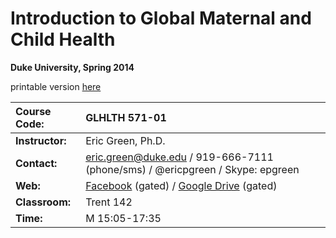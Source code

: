 Introduction to Global Maternal and Child Health
================================================

**Duke University, Spring 2014**

printable version [here](https://github.com/ericpgreen/MCH/raw/master/printable%20version.pdf)

**Course Code:** | GLHLTH 571-01
|:--- | :--- |
**Instructor:** | Eric Green, Ph.D.
**Contact:** | [eric.green@duke.edu](mailto:eric.green@duke.edu) / 919-666-7111 (phone/sms) / @ericpgreen / Skype: epgreen
**Web:** | [Facebook](https://www.google.com/url?q=https%3A%2F%2Fwww.facebook.com%2Fgroups%2Fdukemch%2F&sa=D&sntz=1&usg=AFQjCNFBYY6I1hWkfWFuTw8grkn4B286Jw) (gated) / [Google Drive](https://drive.google.com/folderview?id=0Bxn_jkXZ1lxueHJud1hqX1lJMUE&usp=sharing) (gated)
**Classroom:** | Trent 142
**Time:** | M 15:05-17:35
